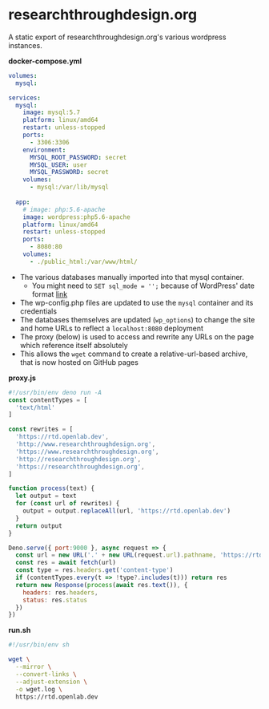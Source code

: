 # researchthroughdesign.org

A static export of researchthroughdesign.org's various wordpress instances.

**docker-compose.yml**

```yaml
volumes:
  mysql:

services:
  mysql:
    image: mysql:5.7
    platform: linux/amd64
    restart: unless-stopped
    ports:
      - 3306:3306
    environment:
      MYSQL_ROOT_PASSWORD: secret
      MYSQL_USER: user
      MYSQL_PASSWORD: secret
    volumes:
      - mysql:/var/lib/mysql
  
  app:
    # image: php:5.6-apache
    image: wordpress:php5.6-apache
    platform: linux/amd64
    restart: unless-stopped
    ports:
      - 8080:80
    volumes:
      - ./public_html:/var/www/html/
```

- The various databases manually imported into that mysql container.
  - You might need to `SET sql_mode = '';` because of WordPress' date format [link](https://tableplus.com/blog/2019/10/incorrect-date-value-0000-00-00-date-datetime.html)
- The wp-config.php files are updated to use the `mysql` container and its credentials
- The databases themselves are updated (`wp_options`) to change the site and home URLs to reflect a `localhost:8080` deployment
- The proxy (below) is used to access and rewrite any URLs on the page which reference itself absolutely
- This allows the `wget` command to create a relative-url-based archive, that is now hosted on GitHub pages

**proxy.js**

```js
#!/usr/bin/env deno run -A
const contentTypes = [
  'text/html'
]

const rewrites = [
  'https://rtd.openlab.dev',
  'http://www.researchthroughdesign.org',
  'https://www.researchthroughdesign.org',
  'http://researchthroughdesign.org',
  'https://researchthroughdesign.org',
]

function process(text) {
  let output = text
  for (const url of rewrites) {
    output = output.replaceAll(url, 'https://rtd.openlab.dev')
  }
  return output
}

Deno.serve({ port:9000 }, async request => {
  const url = new URL('.' + new URL(request.url).pathname, 'https://rtd.openlab.dev')
  const res = await fetch(url)
  const type = res.headers.get('content-type')
  if (contentTypes.every(t => !type?.includes(t))) return res
  return new Response(process(await res.text()), {
    headers: res.headers,
    status: res.status
  })
})
```

**run.sh**

```bash
#!/usr/bin/env sh

wget \
  --mirror \
  --convert-links \
  --adjust-extension \
  -o wget.log \
  https://rtd.openlab.dev
```
